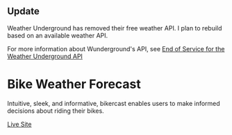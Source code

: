 ## Update
Weather Underground has removed their free weather API. I plan to rebuild based on an available weather API.

For more information about Wunderground's API, see [End of Service for the Weather Underground API](https://apicommunity.wunderground.com/weatherapi/topics/end-of-service-for-the-weather-underground-api)

# Bike Weather Forecast

Intuitive, sleek, and informative, bikercast enables users to make informed decisions about riding their bikes.

[Live Site](http://weather.dennissauve.com)
